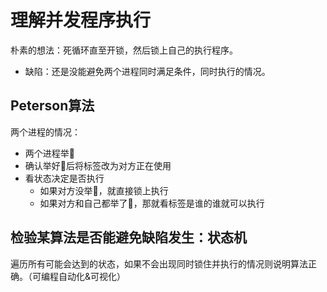 # 理解并发程序执行

朴素的想法：死循环直至开锁，然后锁上自己的执行程序。

- 缺陷：还是没能避免两个进程同时满足条件，同时执行的情况。

## Peterson算法

两个进程的情况：

- 两个进程举:black_flag:
- 确认举好:black_flag:后将标签改为对方正在使用
- 看状态决定是否执行
  - 如果对方没举:black_flag:，就直接锁上执行
  - 如果对方和自己都举了:black_flag:，那就看标签是谁的谁就可以执行

## 检验某算法是否能避免缺陷发生：状态机

遍历所有可能会达到的状态，如果不会出现同时锁住并执行的情况则说明算法正确。（可编程自动化&可视化）

